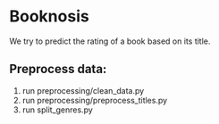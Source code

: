 # Booknosis
We try to predict the rating of a book based on its title.

## Preprocess data:

1) run preprocessing/clean_data.py
2) run preprocessing/preprocess_titles.py
3) run split_genres.py
